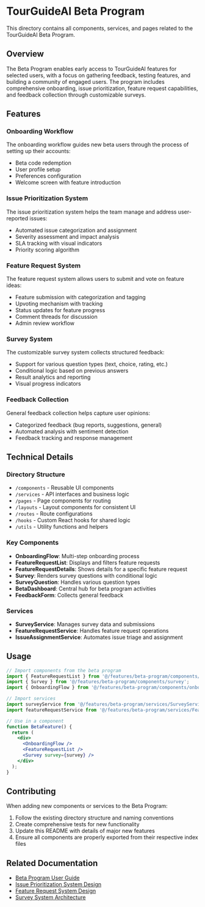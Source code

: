 # TourGuideAI Beta Program

This directory contains all components, services, and pages related to the TourGuideAI Beta Program.

## Overview

The Beta Program enables early access to TourGuideAI features for selected users, with a focus on gathering feedback, testing features, and building a community of engaged users. The program includes comprehensive onboarding, issue prioritization, feature request capabilities, and feedback collection through customizable surveys.

## Features

### Onboarding Workflow

The onboarding workflow guides new beta users through the process of setting up their accounts:

- Beta code redemption
- User profile setup
- Preferences configuration
- Welcome screen with feature introduction

### Issue Prioritization System

The issue prioritization system helps the team manage and address user-reported issues:

- Automated issue categorization and assignment
- Severity assessment and impact analysis
- SLA tracking with visual indicators
- Priority scoring algorithm

### Feature Request System

The feature request system allows users to submit and vote on feature ideas:

- Feature submission with categorization and tagging
- Upvoting mechanism with tracking
- Status updates for feature progress
- Comment threads for discussion
- Admin review workflow

### Survey System

The customizable survey system collects structured feedback:

- Support for various question types (text, choice, rating, etc.)
- Conditional logic based on previous answers
- Result analytics and reporting
- Visual progress indicators

### Feedback Collection

General feedback collection helps capture user opinions:

- Categorized feedback (bug reports, suggestions, general)
- Automated analysis with sentiment detection
- Feedback tracking and response management

## Technical Details

### Directory Structure

- `/components` - Reusable UI components
- `/services` - API interfaces and business logic
- `/pages` - Page components for routing
- `/layouts` - Layout components for consistent UI
- `/routes` - Route configurations
- `/hooks` - Custom React hooks for shared logic
- `/utils` - Utility functions and helpers

### Key Components

- **OnboardingFlow**: Multi-step onboarding process
- **FeatureRequestList**: Displays and filters feature requests
- **FeatureRequestDetails**: Shows details for a specific feature request
- **Survey**: Renders survey questions with conditional logic
- **SurveyQuestion**: Handles various question types
- **BetaDashboard**: Central hub for beta program activities
- **FeedbackForm**: Collects general feedback

### Services

- **SurveyService**: Manages survey data and submissions
- **FeatureRequestService**: Handles feature request operations
- **IssueAssignmentService**: Automates issue triage and assignment

## Usage

```jsx
// Import components from the beta program
import { FeatureRequestList } from '@/features/beta-program/components/feature-request';
import { Survey } from '@/features/beta-program/components/survey';
import { OnboardingFlow } from '@/features/beta-program/components/onboarding';

// Import services
import surveyService from '@/features/beta-program/services/SurveyService';
import featureRequestService from '@/features/beta-program/services/FeatureRequestService';

// Use in a component
function BetaFeature() {
  return (
    <div>
      <OnboardingFlow />
      <FeatureRequestList />
      <Survey survey={survey} />
    </div>
  );
}
```

## Contributing

When adding new components or services to the Beta Program:

1. Follow the existing directory structure and naming conventions
2. Create comprehensive tests for new functionality
3. Update this README with details of major new features
4. Ensure all components are properly exported from their respective index files

## Related Documentation

- [Beta Program User Guide](../../docs/user-guides/beta-program.md)
- [Issue Prioritization System Design](../../docs/technical/issue-prioritization.md)
- [Feature Request System Design](../../docs/technical/feature-requests.md)
- [Survey System Architecture](../../docs/technical/survey-system.md) 